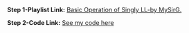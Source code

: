 **Step 1-Playlist Link:** [Basic Operation of Singly LL-by MySirG.](https://youtube.com/playlist?list=PL7ersPsTyYt2gskM6IKhsHaI5EtJlkNog)

**Step 2-Code Link:** [See my code here](./SinglyLL.java)
